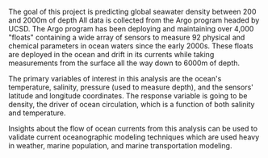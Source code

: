 The goal of this project is predicting global seawater density between 200 and 2000m of depth
All data is collected from the Argo program headed by UCSD. The Argo program has been deploying and maintaining over 4,000 "floats" containing a wide array of sensors to measure 92 physical and chemical parameters in ocean waters since the early 2000s. These floats are deployed in the ocean and drift in its currents while taking measurements from the surface all the way down to 6000m of depth.

The primary variables of interest in this analysis are the ocean's temperature, salinity, pressure (used to measure depth), and the sensors' latitude and longitude coordinates. The response variable is going to be density, the driver of ocean circulation, which is a function of both salinity and temperature.

Insights about the flow of ocean currents from this analysis can be used to validate current oceanographic modeling techniques which are used heavy in weather, marine population, and marine transportation modeling.
